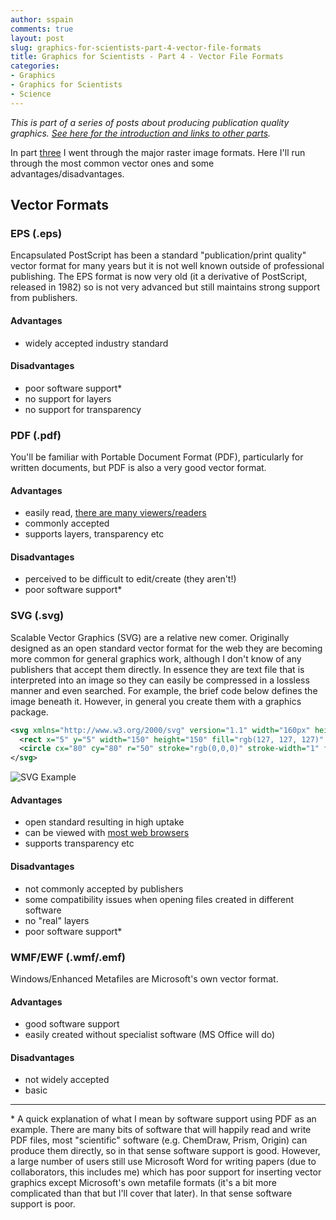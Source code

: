 ```yaml
---
author: sspain
comments: true
layout: post
slug: graphics-for-scientists-part-4-vector-file-formats
title: Graphics for Scientists - Part 4 - Vector File Formats
categories:
- Graphics
- Graphics for Scientists
- Science
---
```


_This is part of a series of posts about producing publication quality graphics. [See here for the introduction and links to other parts](/2013/01/29/graphics-for-scientists-intro.html)._

In part [three](/2014/08/04/graphics-for-scientists-part-3-raster-file-formats.html) I went through the major raster image formats. Here I'll run through the most common vector ones and some advantages/disadvantages.

## Vector Formats

### EPS (.eps)
Encapsulated PostScript has been a standard "publication/print quality" vector format for many years but it is not well known outside of professional publishing. The EPS format is now very old (it a derivative of PostScript, released in 1982) so is not very advanced but still maintains strong support from publishers.

#### Advantages

- widely accepted industry standard

#### Disadvantages

- poor software support*
- no support for layers
- no support for transparency

### PDF (.pdf)
You'll be familiar with Portable Document Format (PDF), particularly for written documents, but PDF is also a very good vector format.

#### Advantages
- easily read, [there are many viewers/readers](http://en.wikipedia.org/wiki/List_of_PDF_software)
- commonly accepted
- supports layers, transparency etc

#### Disadvantages
- perceived to be difficult to edit/create (they aren't!)
- poor software support*

### SVG (.svg)
Scalable Vector Graphics (SVG) are a relative new comer. Originally designed as an open standard vector format for the web they are becoming more common for general graphics work, although I don't know of any publishers that accept them directly. In essence they are text file that is interpreted into an image so they can easily be compressed in a lossless manner and even searched. For example, the brief code below defines the image beneath it. However, in general you create them with a graphics package.

``` xml
<svg xmlns="http://www.w3.org/2000/svg" version="1.1" width="160px" height="160px">
  <rect x="5" y="5" width="150" height="150" fill="rgb(127, 127, 127)" stroke-width="5" stroke="rgb(0, 0, 0)" />
  <circle cx="80" cy="80" r="50" stroke="rgb(0,0,0)" stroke-width="1" fill="rgb(127,127,255)" />
</svg>
```

![SVG Example](http://spain-lab.co.uk/files/2014/08/07/example.svg)

#### Advantages
- open standard resulting in high uptake
- can be viewed with [most web browsers](http://en.wikipedia.org/wiki/Scalable_Vector_Graphics#SVG_on_the_web)
- supports transparency etc

#### Disadvantages
- not commonly accepted by publishers
- some compatibility issues when opening files created in different software
- no "real" layers
- poor software support*

### WMF/EWF (.wmf/.emf)
Windows/Enhanced Metafiles are Microsoft's own vector format.

#### Advantages
- good software support
- easily created without specialist software (MS Office will do)

#### Disadvantages
- not widely accepted
- basic

---

\* A quick explanation of what I mean by software support using PDF as an example. There are many bits of software that will happily read and write PDF files, most "scientific" software (e.g. ChemDraw, Prism, Origin) can produce them directly, so in that sense software support is good. However, a large number of users still use Microsoft Word for writing papers (due to collaborators, this includes me) which has poor support for inserting vector graphics except Microsoft's own metafile formats (it's a bit more complicated than that but I'll cover that later). In that sense software support is poor.
